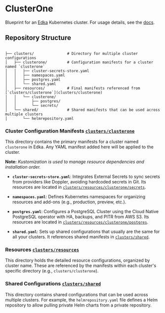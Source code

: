 # ClusterOne

Blueprint for an [Edka](https://edka.io) Kubernetes cluster. For usage details, see the [docs](https://docs.edka.io/get-started/build-your-own-paas).

## Repository Structure

```

├── clusters/               # Directory for multiple cluster configurations
│   ├── clusterone/         # Configuration manifests for a cluster named `clusterone`
│   │   ├── cluster-secrets-store.yaml
│   │   ├── namespaces.yaml
│   │   ├── postgres.yaml
│   │   └── shared.yaml
│   ├── resources/          # Final manifests referenced from [`clusters/clusterone`](clusters/clusterone)
│   │   └── clusterone/
│   │       ├── postgres/
│   │       └── secrets/
│   └── shared/             # Shared manifests that can be used across multiple clusters
│       └── helmrepository.yaml
```

### Cluster Configuration Manifests [`clusters/clusterone`](clusters/clusterone)
This directory contains the primary manifests for a cluster named `clusterone` in Edka. Any YAML manifest added here will be applied to the cluster. 

**Note:** *Kustomization is used to manage resource dependencies and installation order.*

- **`cluster-secrets-store.yaml`**: Integrates External Secrets to sync secrets from providers like Doppler, avoiding hardcoded secrets in Git. Its resources are located in [`clusters/resources/clusterone/secrets`](clusters/resources/clusterone/secrets/).

- **`namespaces.yaml`**: Defines Kubernetes namespaces for organizing resources and add-ons (e.g., production, preview, etc.).

- **`postgres.yaml`**: Configures a PostgreSQL Cluster using the Cloud Native PostgreSQL operator with HA, backups, and PITR from AWS S3. Its resources are located in [`clusters/resources/clusterone/postgres`](clusters/resources/clusterone/postgres/).

- **`shared.yaml`**: Sets up shared configurations that usually are the same for all your clusters. It references shared manifests in [`clusters/shared`](clusters/shared).

### Resources [`clusters/resources`](clusters/resources)
This directory holds the detailed resource configurations, organized by cluster name. These are referenced by the manifests within each cluster's specific directory (e.g., `clusters/clusterone`).

### Shared Configurations [`clusters/shared`](clusters/shared)
This directory contains shared configurations that can be used across multiple clusters. For example, the `helmrepository.yaml` file defines a Helm repository to allow pulling private Helm charts from a private repository.
